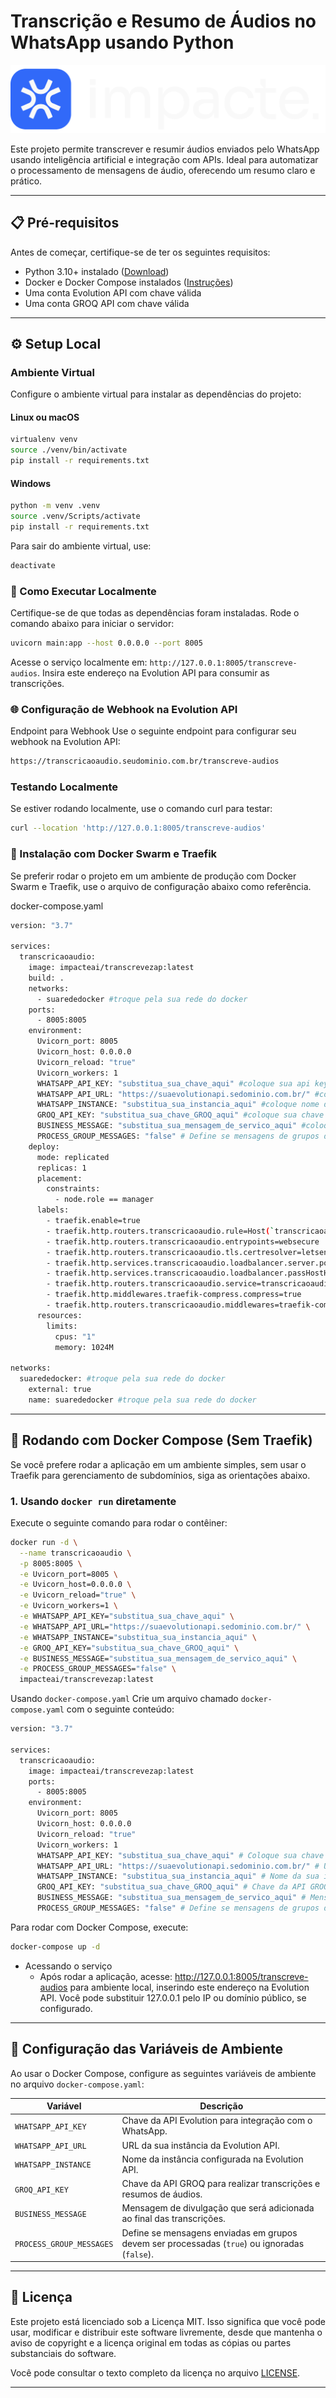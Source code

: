 # Transcrição e Resumo de Áudios no WhatsApp usando Python

![ImpacteAI](./fluxo.png)

Este projeto permite transcrever e resumir áudios enviados pelo WhatsApp usando inteligência artificial e integração com APIs. Ideal para automatizar o processamento de mensagens de áudio, oferecendo um resumo claro e prático.

---

## 📋 **Pré-requisitos**
Antes de começar, certifique-se de ter os seguintes requisitos:
- Python 3.10+ instalado ([Download](https://www.python.org/downloads/))
- Docker e Docker Compose instalados ([Instruções](https://docs.docker.com/get-docker/))
- Uma conta Evolution API com chave válida
- Uma conta GROQ API com chave válida

---

## ⚙️ **Setup Local**

### Ambiente Virtual
Configure o ambiente virtual para instalar as dependências do projeto:

#### **Linux ou macOS**
```bash
virtualenv venv
source ./venv/bin/activate 
pip install -r requirements.txt
```
#### **Windows**
```bash
python -m venv .venv
source .venv/Scripts/activate
pip install -r requirements.txt
```
Para sair do ambiente virtual, use:
```bash
deactivate
```
### 🚀 Como Executar Localmente
Certifique-se de que todas as dependências foram instaladas.
Rode o comando abaixo para iniciar o servidor:
```bash
uvicorn main:app --host 0.0.0.0 --port 8005
```
Acesse o serviço localmente em: `http://127.0.0.1:8005/transcreve-audios`. Insira este endereço na Evolution API para consumir as transcrições.

### 🌐 Configuração de Webhook na Evolution API
Endpoint para Webhook
Use o seguinte endpoint para configurar seu webhook na Evolution API:
```bash
https://transcricaoaudio.seudominio.com.br/transcreve-audios
```
### Testando Localmente
Se estiver rodando localmente, use o comando curl para testar:
```bash
curl --location 'http://127.0.0.1:8005/transcreve-audios'
```
### 🐳 Instalação com Docker Swarm e Traefik
Se preferir rodar o projeto em um ambiente de produção com Docker Swarm e Traefik, use o arquivo de configuração abaixo como referência.

docker-compose.yaml
```bash
version: "3.7"

services:
  transcricaoaudio:
    image: impacteai/transcrevezap:latest
    build: .
    networks:
      - suarededocker #troque pela sua rede do docker
    ports:
      - 8005:8005
    environment:
      Uvicorn_port: 8005
      Uvicorn_host: 0.0.0.0
      Uvicorn_reload: "true"
      Uvicorn_workers: 1
      WHATSAPP_API_KEY: "substitua_sua_chave_aqui" #coloque sua api key evolution aqui
      WHATSAPP_API_URL: "https://suaevolutionapi.sedominio.com.br/" #coloque sua url evolution aqui
      WHATSAPP_INSTANCE: "substitua_sua_instancia_aqui" #coloque nome da sua instancia evolution aqui
      GROQ_API_KEY: "substitua_sua_chave_GROQ_aqui" #coloque sua chave GROQ aqui
      BUSINESS_MESSAGE: "substitua_sua_mensagem_de_servico_aqui" #coloque a mensagem que será enviada ao final da transcrição aqui
      PROCESS_GROUP_MESSAGES: "false" # Define se mensagens de grupos devem ser processadas
    deploy:
      mode: replicated
      replicas: 1
      placement:
        constraints:
          - node.role == manager
      labels:
        - traefik.enable=true
        - traefik.http.routers.transcricaoaudio.rule=Host(`transcricaoaudio.seudominio.com.br`) #coloque seu subdominio apontado aqui
        - traefik.http.routers.transcricaoaudio.entrypoints=websecure
        - traefik.http.routers.transcricaoaudio.tls.certresolver=letsencryptresolver
        - traefik.http.services.transcricaoaudio.loadbalancer.server.port=8005
        - traefik.http.services.transcricaoaudio.loadbalancer.passHostHeader=true
        - traefik.http.routers.transcricaoaudio.service=transcricaoaudio
        - traefik.http.middlewares.traefik-compress.compress=true
        - traefik.http.routers.transcricaoaudio.middlewares=traefik-compress
      resources:
        limits:
          cpus: "1"
          memory: 1024M

networks:
  suarededocker: #troque pela sua rede do docker
    external: true
    name: suarededocker #troque pela sua rede do docker
```
---

## 🐳 **Rodando com Docker Compose (Sem Traefik)**

Se você prefere rodar a aplicação em um ambiente simples, sem usar o Traefik para gerenciamento de subdomínios, siga as orientações abaixo.

### **1. Usando `docker run` diretamente**

Execute o seguinte comando para rodar o contêiner:

```bash
docker run -d \
  --name transcricaoaudio \
  -p 8005:8005 \
  -e Uvicorn_port=8005 \
  -e Uvicorn_host=0.0.0.0 \
  -e Uvicorn_reload="true" \
  -e Uvicorn_workers=1 \
  -e WHATSAPP_API_KEY="substitua_sua_chave_aqui" \
  -e WHATSAPP_API_URL="https://suaevolutionapi.sedominio.com.br/" \
  -e WHATSAPP_INSTANCE="substitua_sua_instancia_aqui" \
  -e GROQ_API_KEY="substitua_sua_chave_GROQ_aqui" \
  -e BUSINESS_MESSAGE="substitua_sua_mensagem_de_servico_aqui" \
  -e PROCESS_GROUP_MESSAGES="false" \
  impacteai/transcrevezap:latest
```
Usando `docker-compose.yaml`
Crie um arquivo chamado `docker-compose.yaml` com o seguinte conteúdo:
```bash
version: "3.7"

services:
  transcricaoaudio:
    image: impacteai/transcrevezap:latest
    ports:
      - 8005:8005
    environment:
      Uvicorn_port: 8005
      Uvicorn_host: 0.0.0.0
      Uvicorn_reload: "true"
      Uvicorn_workers: 1
      WHATSAPP_API_KEY: "substitua_sua_chave_aqui" # Coloque sua chave API Evolution aqui
      WHATSAPP_API_URL: "https://suaevolutionapi.sedominio.com.br/" # URL da sua instância Evolution
      WHATSAPP_INSTANCE: "substitua_sua_instancia_aqui" # Nome da sua instância Evolution
      GROQ_API_KEY: "substitua_sua_chave_GROQ_aqui" # Chave da API GROQ
      BUSINESS_MESSAGE: "substitua_sua_mensagem_de_servico_aqui" # Mensagem adicionada ao final da transcrição
      PROCESS_GROUP_MESSAGES: "false" # Define se mensagens de grupos devem ser processadas
```
Para rodar com Docker Compose, execute:
```bash
docker-compose up -d
```
 - Acessando o serviço
    - Após rodar a aplicação, acesse:
        http://127.0.0.1:8005/transcreve-audios para ambiente local, inserindo este endereço na Evolution API.
        Você pode substituir 127.0.0.1 pelo IP ou domínio público, se configurado.
---
## 📖 **Configuração das Variáveis de Ambiente**
Ao usar o Docker Compose, configure as seguintes variáveis de ambiente no arquivo `docker-compose.yaml`:

| Variável               | Descrição                                                                                  |
|------------------------|--------------------------------------------------------------------------------------------|
| `WHATSAPP_API_KEY`     | Chave da API Evolution para integração com o WhatsApp.                                     |
| `WHATSAPP_API_URL`     | URL da sua instância da Evolution API.                                                     |
| `WHATSAPP_INSTANCE`    | Nome da instância configurada na Evolution API.                                            |
| `GROQ_API_KEY`         | Chave da API GROQ para realizar transcrições e resumos de áudios.                          |
| `BUSINESS_MESSAGE`     | Mensagem de divulgação que será adicionada ao final das transcrições.                      |
| `PROCESS_GROUP_MESSAGES` | Define se mensagens enviadas em grupos devem ser processadas (`true`) ou ignoradas (`false`). |

---

## 📄 **Licença**

Este projeto está licenciado sob a Licença MIT. Isso significa que você pode usar, modificar e distribuir este software livremente, desde que mantenha o aviso de copyright e a licença original em todas as cópias ou partes substanciais do software.

Você pode consultar o texto completo da licença no arquivo [LICENSE](LICENSE).

---
